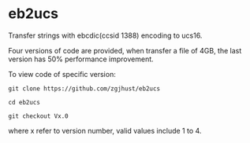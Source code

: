 # eb2ucs
Transfer strings with ebcdic(ccsid 1388) encoding to ucs16.

Four versions of code are provided, when transfer a file of 4GB, the last version has 50% performance improvement.

To view code of specific version:

`git clone https://github.com/zgjhust/eb2ucs`

`cd eb2ucs`

`git checkout Vx.0`

where x refer to version number, valid values include 1 to 4.